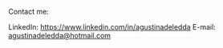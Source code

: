Contact me:

  LinkedIn: https://www.linkedin.com/in/agustinadeledda
  E-mail: agustinadeledda@hotmail.com

